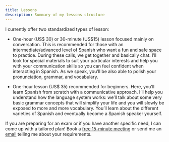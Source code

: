 ```yaml
---
title: Lessons
description: Summary of my lessons structure
---
```



I currently offer two standardized types of lesson:
 
* One-hour (US$ 30) or 30-minute (US$15) lesson focused mainly on conversation. This is recommended for those with an intermediate/advanced level of Spanish who want a fun and safe space to practice. During these calls, we get together and basically chat. I’ll look for special materials to suit your particular interests and help you with your communication skills so you can feel confident when interacting in Spanish. As we speak, you’ll be also able to polish your pronunciation, grammar, and vocabulary.

* One-hour lesson (US$ 35) recommended for beginners. Here, you’ll learn Spanish from scratch with a communicative approach.  I’ll help you understand how the language system works: we’ll talk about some very basic grammar concepts that will simplify your life and you will slowly be exposed to more and more vocabulary. You’ll learn about the different varieties of Spanish and eventually become a Spanish speaker yourself.
 
If you are preparing for an exam or if you have another specific need, I can come up with a tailored plan! Book a [free 15-minute meeting](https://calendly.com/tamaramathov) or send me an [email](tamaramathov@gmail.com) telling me about your requirements.
